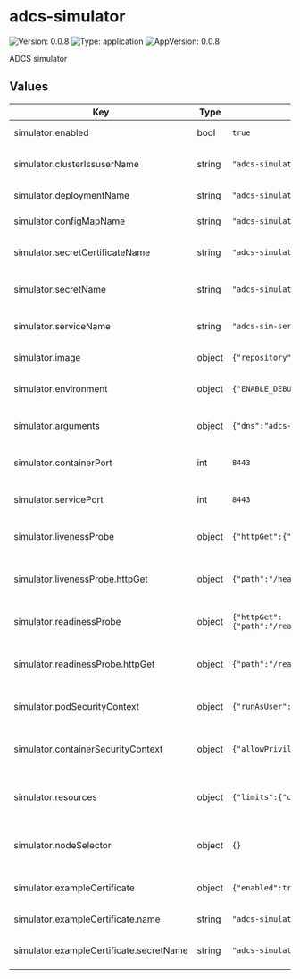# adcs-simulator

![Version: 0.0.8](https://img.shields.io/badge/Version-0.0.8-informational?style=flat-square) ![Type: application](https://img.shields.io/badge/Type-application-informational?style=flat-square) ![AppVersion: 0.0.8](https://img.shields.io/badge/AppVersion-0.0.8-informational?style=flat-square)

ADCS simulator

## Values

| Key | Type | Default | Description |
|-----|------|---------|-------------|
| simulator.enabled | bool | `true` | enabling simulator |
| simulator.clusterIssuserName | string | `"adcs-simulator-adcsclusterissuer"` | cluster scope issuer name |
| simulator.deploymentName | string | `"adcs-simulator-deployment"` | deployment name |
| simulator.configMapName | string | `"adcs-simulator-configmap"` | configmap name |
| simulator.secretCertificateName | string | `"adcs-simulator-certificate-secret"` | secret for simulator name |
| simulator.secretName | string | `"adcs-simulator-secret"` | secret with simulator credentials  |
| simulator.serviceName | string | `"adcs-sim-service"` | simulator service name |
| simulator.image | object | `{"repository":"djkormo/adcs-simulator","tag":"0.0.8"}` | repository image |
| simulator.environment | object | `{"ENABLE_DEBUG":"false"}` | environment variables for simulator |
| simulator.arguments | object | `{"dns":"adcs-simulator-service.adcs-issuer.svc,adcs2.example.com","ips":"10.10.10.1,10.10.10.2","port":8443}` | arguments for simulator |
| simulator.containerPort | int | `8443` | simulator container port |
| simulator.servicePort | int | `8443` | simulator service name  |
| simulator.livenessProbe | object | `{"httpGet":{"path":"/healthz","port":8443,"scheme":"HTTPS"},"periodSeconds":10,"timeoutSeconds":10}` | liveness probe for simulator |
| simulator.livenessProbe.httpGet | object | `{"path":"/healthz","port":8443,"scheme":"HTTPS"}` | This is the readines check endpoint |
| simulator.readinessProbe | object | `{"httpGet":{"path":"/readyz","port":8443,"scheme":"HTTPS"},"initialDelaySeconds":10,"periodSeconds":20,"timeoutSeconds":20}` | readines probe  for simulator |
| simulator.readinessProbe.httpGet | object | `{"path":"/readyz","port":8443,"scheme":"HTTPS"}` | This is the readines check endpoint |
| simulator.podSecurityContext | object | `{"runAsUser":1000}` | security context on pod level |
| simulator.containerSecurityContext | object | `{"allowPrivilegeEscalation":false,"capabilities":{"drop":["all"]},"readOnlyRootFilesystem":true}` | security context on container level |
| simulator.resources | object | `{"limits":{"cpu":"100m","memory":"500Mi"},"requests":{"cpu":"100m","memory":"100Mi"}}` | limits and requests for simulator pod |
| simulator.nodeSelector | object | `{}` | node selector for simulator pod |
| simulator.exampleCertificate | object | `{"enabled":true,"name":"adcs-simulator-certificate","secretName":"adcs-simulator-certificate-secret"}` | example of Certificate object |
| simulator.exampleCertificate.name | string | `"adcs-simulator-certificate"` | certificate name  |
| simulator.exampleCertificate.secretName | string | `"adcs-simulator-certificate-secret"` | certificate secret for storing data |

